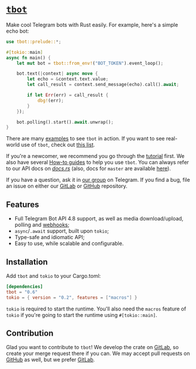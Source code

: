 # [`tbot`](https://tbot.rs)

Make cool Telegram bots with Rust easily. For example, here's a simple echo bot:

```rust
use tbot::prelude::*;

#[tokio::main]
async fn main() {
    let mut bot = tbot::from_env!("BOT_TOKEN").event_loop();

    bot.text(|context| async move {
        let echo = &context.text.value;
        let call_result = context.send_message(echo).call().await;

        if let Err(err) = call_result {
            dbg!(err);
        }
    });

    bot.polling().start().await.unwrap();
}
```

There are many [examples] to see `tbot` in action. If you want to see real-world
use of `tbot`, check out [this list][projects].

If you're a newcomer, we recommend you go through the [tutorial] first. We also
have several [How-to guides][how-to] to help you use `tbot`. You can always
refer to our API docs on [_docs.rs_][api-docs] (also, docs for `master`
are available [here][master-docs]).

If you have a question, ask it in [our group] on Telegram. If you find a bug,
file an issue on either our [GitLab] or [GitHub] repository.

[examples]: ./examples/
[projects]: https://gitlab.com/SnejUgal/tbot/-/wikis/Projects-built-with-tbot

[tutorial]: https://gitlab.com/SnejUgal/tbot/wikis/Tutorial
[how-to]: https://gitlab.com/SnejUgal/tbot/wikis/How-to
[api-docs]: https://docs.rs/tbot
[master-docs]: https://docs.tbot.rs

[our group]: https://t.me/tbot_group
[gitlab]: https://gitlab.com/SnejUgal/tbot
[github]: https://github.com/tbot-rs/tbot

## Features

- Full Telegram Bot API 4.8 support, as well as media download/upload, polling
  and [webhooks];
- `async`/`.await` support, built upon `tokio`;
- Type-safe and idiomatic API;
- Easy to use, while scalable and configurable.

[webhooks]: https://gitlab.com/SnejUgal/tbot/wikis/How-to/How-to-use-webhooks

## Installation

Add `tbot` and `tokio` to your Cargo.toml:

```toml
[dependencies]
tbot = "0.6"
tokio = { version = "0.2", features = ["macros"] }
```

`tokio` is required to start the runtime. You'll also need the `macros` feature
of `tokio` if you're going to start the runtime using `#[tokio::main]`.

## Contribution

Glad you want to contribute to `tbot`! We develop the crate on [GitLab],
so create your merge request there if you can. We may accept pull requests
on [GitHub] as well, but we prefer [GitLab].
